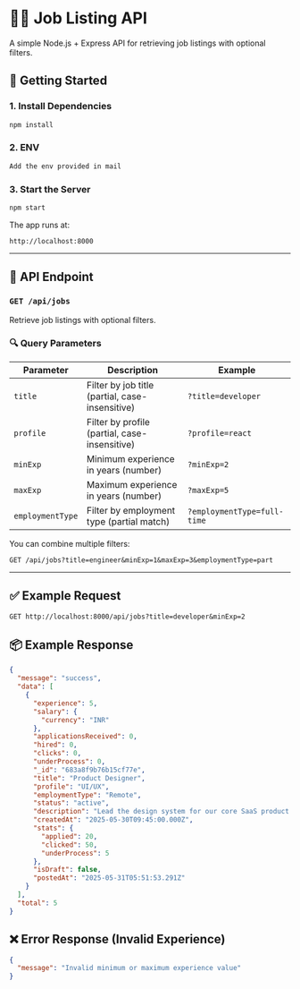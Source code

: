 # 🧑‍💼 Job Listing API

A simple Node.js + Express API for retrieving job listings with optional filters.

## 🚀 Getting Started

### 1. Install Dependencies

```bash
npm install
```

### 2. ENV

```bash
Add the env provided in mail
```

### 3. Start the Server

```bash
npm start
```

The app runs at:

```
http://localhost:8000
```

---

## 📘 API Endpoint

### `GET /api/jobs`

Retrieve job listings with optional filters.

### 🔍 Query Parameters

| Parameter        | Description                                     | Example                     |
| ---------------- | ----------------------------------------------- | --------------------------- |
| `title`          | Filter by job title (partial, case-insensitive) | `?title=developer`          |
| `profile`        | Filter by profile (partial, case-insensitive)   | `?profile=react`            |
| `minExp`         | Minimum experience in years (number)            | `?minExp=2`                 |
| `maxExp`         | Maximum experience in years (number)            | `?maxExp=5`                 |
| `employmentType` | Filter by employment type (partial match)       | `?employmentType=full-time` |

You can combine multiple filters:

```
GET /api/jobs?title=engineer&minExp=1&maxExp=3&employmentType=part
```

---

## ✅ Example Request

```http
GET http://localhost:8000/api/jobs?title=developer&minExp=2
```

## 📦 Example Response

```json
{
  "message": "success",
  "data": [
    {
      "experience": 5,
      "salary": {
        "currency": "INR"
      },
      "applicationsReceived": 0,
      "hired": 0,
      "clicks": 0,
      "underProcess": 0,
      "_id": "683a8f9b76b15cf77e",
      "title": "Product Designer",
      "profile": "UI/UX",
      "employmentType": "Remote",
      "status": "active",
      "description": "Lead the design system for our core SaaS product.",
      "createdAt": "2025-05-30T09:45:00.000Z",
      "stats": {
        "applied": 20,
        "clicked": 50,
        "underProcess": 5
      },
      "isDraft": false,
      "postedAt": "2025-05-31T05:51:53.291Z"
    }
  ],
  "total": 5
}
```

## ❌ Error Response (Invalid Experience)

```json
{
  "message": "Invalid minimum or maximum experience value"
}
```
